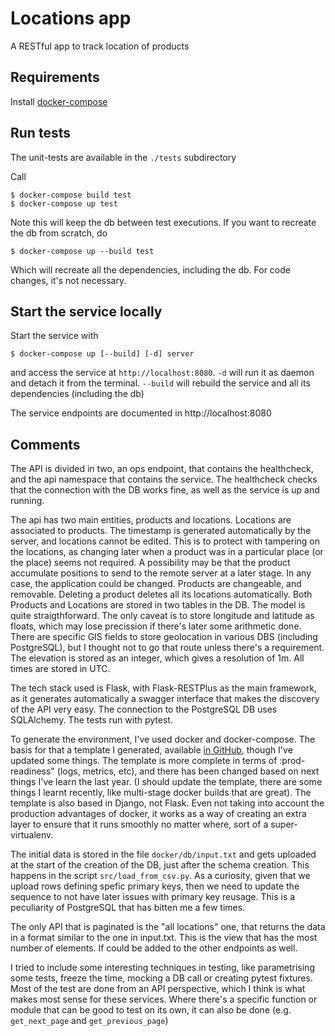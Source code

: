 Locations app
========

A RESTful app to track location of products


Requirements
-----

Install [docker-compose](https://docs.docker.com/compose/install/)


Run tests
-----

The unit-tests are available in the `./tests` subdirectory

Call

    $ docker-compose build test
    $ docker-compose up test

Note this will keep the db between test executions. If you want to recreate the db from scratch, do

    $ docker-compose up --build test

Which will recreate all the dependencies, including the db. For code changes, it's not necessary.


Start the service locally
-----

Start the service with

    $ docker-compose up [--build] [-d] server

and access the service at `http://localhost:8080`. `-d` will run it as daemon and detach it from the terminal. `--build` will rebuild the service and all its dependencies (including the db)

The service endpoints are documented in http://localhost:8080


Comments
------

The API is divided in two, an ops endpoint, that contains the healthcheck, and the api namespace that contains the service. The healthcheck checks that the connection with
the DB works fine, as well as the service is up and running.

The api has two main entities, products and locations. Locations are associated to products. The timestamp is generated automatically by the server, and locations cannot be edited. This is to protect with tampering on the locations, as changing later when a product was in a particular place (or the place) seems not required. A possibility may be that the product accumulate positions to send to the remote server at a later stage. In any case, the application could be changed.
Products are changeable, and removable. Deleting a product deletes all its locations automatically.
Both Products and Locations are stored in two tables in the DB. The model is quite straigthforward. The only caveat is to store longitude and latitude as floats, which may lose precission if there's later some arithmetic done. There are specific GIS fields to store geolocation in various DBS (including PostgreSQL), but I thought not to go that route unless there's a requirement. The elevation is stored as an integer, which gives a resolution of 1m. All times are stored in UTC.

The tech stack used is Flask, with Flask-RESTPlus as the main framework, as it generates automatically a swagger interface that makes the discovery of the API very easy. The connection to the PostgreSQL DB uses SQLAlchemy. The tests run with pytest.

To generate the environment, I've used docker and docker-compose. The basis for that a template I generated, available [in GitHub](https://github.com/jaimebuelta/django-docker-template), though I've updated some things. The template is more complete in terms of :prod-readiness" (logs, metrics, etc), and there has been changed based on next things I've learn the last year. (I should update the template, there are some things I learnt recently, like multi-stage docker builds that are great). The template is also based in Django, not Flask.
Even not taking into account the production advantages of docker, it works as a way of creating an extra layer to ensure that it runs smoothly no matter where, sort of a super-virtualenv.

The initial data is stored in the file `docker/db/input.txt` and gets uploaded at the start of the creation of the DB, just after the schema creation. This happens in the script `src/load_from_csv.py`. As a curiosity, given that we upload rows defining spefic primary keys, then we need to update the sequence to not have later issues with primary key reusage. This is a peculiarity of PostgreSQL that has bitten me a few times.

The only API that is paginated is the "all locations" one, that returns the data in a format similar to the one in input.txt. This is the view that has the most number of elements. If could be added to the other endpoints as well.

I tried to include some interesting techniques in testing, like parametrising some tests, freeze the time, mocking a DB call or creating pytest fixtures. Most of the test are done from an API perspective, which I think is what makes most sense for these services. Where there's a specific function or module that can be good to test on its own, it can also be done (e.g. `get_next_page` and `get_previous_page`)
